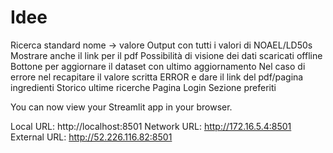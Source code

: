 # Idee

Ricerca standard nome -> valore
Output con tutti i valori di NOAEL/LD50s
Mostrare anche il link per il pdf
Possibilità di visione dei dati scaricati offline
Bottone per aggiornare il dataset con ultimo aggiornamento
Nel caso di errore nel recapitare il valore scritta ERROR e dare il link del pdf/pagina ingredienti
Storico ultime ricerche
Pagina Login
Sezione preferiti

  You can now view your Streamlit app in your browser.

  Local URL: http://localhost:8501
  Network URL: http://172.16.5.4:8501
  External URL: http://52.226.116.82:8501
